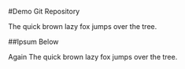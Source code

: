 #Demo Git Repository

The quick brown lazy fox jumps over the tree.

##Ipsum Below

Again The quick brown lazy fox jumps over the tree.